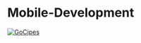 # Mobile-Development
[![GoCipes](https://circleci.com/github/GoCipes.svg?style=svg)](https://app.circleci.com/pipelines/github/GoCipes)
